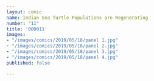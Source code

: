 ```yaml
---
layout: comic
name: Indian Sea Turtle Populations are Regenerating
number: "11"
title: '000011'
images:
- "/images/comics/2019/05/18/panel 1.jpg"
- "/images/comics/2019/05/18/panel 2.jpg"
- "/images/comics/2019/05/18/panel 3.jpg"
- "/images/comics/2019/05/18/panel 4.jpg"
published: false

---
```

